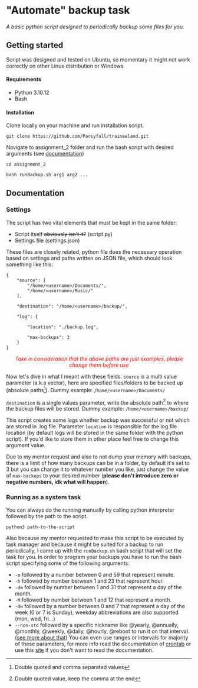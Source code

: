 
# "Automate" backup task

_A basic python script designed to periodically backup some files for you._

## Getting started
Script was designed and tested on Ubuntu, so momentary it might not work correctly on other Linux distribution or Windows
#### Requirements
- Python 3.10.12
- Bash
#### Installation
Clone locally on your machine and run installation script.
```
git clone https://github.com/Parsyfall/traineeland.git
```
Navigate to assignment_2 folder and run the bash script with desired arguments (see [documentation](running-as-a-system-task)) 
```
cd assignment_2
```
```
bash runBackup.sh arg1 arg2 ...
```
## Documentation
### Settings
The script has two vital elements that must be kept in the same folder:
- Script itself ~~obviously isn't it?~~ (script.py)
- Settings file (settings.json)

These files are closely related, python file does the necessary operation based on settings and paths written on JSON file, which should look something like this: 
```
{
	"source": [
		"/home/<username>/Documents/",
		"/home/<username>/Music/"
	],
	
	"destination": "/home/<username>/backup/",

	"log": {

		"location": "./backup.log",

		"max-backups": 3
	}
}
```
<p align="center"><i><span style="color: red">Take in consideration that the above paths are just examples, please change them before use</span></i></p>

Now let's dive in what I meant with these fields.
`source` is a multi value parameter (a.k.a vector), here are specified files/folders to be backed up (absolute paths[^1]). Dummy example: `/home/<username>/Documents/`

`destination` is a single values parameter, write the absolute path[^2] to where the backup files will be stored. Dummy example: `/home/<username>/backup/`

This script creates some logs whether backup was successful or not which are stored in .log file.
Parameter `location` is responsible for the log file location (by default logs will be stored in the same folder with the python script). If you'd like to store them in other place feel free to change this argument value.

Due to my mentor request and also to not dump your memory with backups, there is a limit of how many backups can be in a folder, by default it's set to 3 but you can change it to whatever number you like, just change the value of `max-backups` to your desired number (**please don't introduce zero or negative numbers, idk what will happen**).

### Running as a system task
You can always do the running manually by calling python interpreter followed by the path to the script.
```
python3 path-to-the-script
```
Also because my mentor requested to make this script to be executed by task manager and because it might be suited for a backup to run periodically, I came up with the `runBackup.sh` bash script that will set the task for you.
In order to program your backups you have to run the bash script specifying some of the following arguments:
- `-m` followed by a number between 0 and 59 that represent minute.
- `-h` followed by number between 1 and 23 that represent hour.
- `-dm` followed by number between 1 and 31 that represent a day of the month.
- `-M` followed by number between 1 and 12 that represent a month.
- `-dw` followed by a number between 0 and 7 that represent a day of the week (0 or 7 is Sunday), weekday abbreviations are also supported (mon, wed, fri...)
- `--non-std` followed by a specific nickname like @yearly, @annually, @monthly, @weekly, @daily, @hourly, @reboot to run it on that interval. ([see more about that](https://man7.org/linux/man-pages/man5/crontab.5.html#EXTENSIONS))
You can even use ranges or intervals for majority of these parameters, for more info read the documentation of [crontab](https://man7.org/linux/man-pages/man5/crontab.5.html#DESCRIPTION) or use this [site](https://crontab.guru/) if you don't want to read the documentation. 


[^1]: Double quoted and comma separated values
[^2]: Double quoted value, keep the comma at the end
